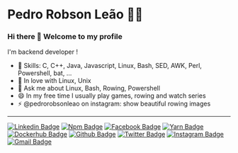 # Pedro Robson Leão  :man_technologist:

### Hi there 👋 Welcome to my profile

I'm backend developer !

 - 📌 Skills: C, C++, Java, Javascript, Linux, Bash, SED, AWK, Perl, Powershell, bat, ...
 - 💙 In love with Linux, Unix
 - 💬 Ask me about Linux, Bash, Rowing, Powershell
 - 😄 In my free time I usually play games, rowing and watch series
 - ⚡ @pedrorobsonleao on instagram: show beautiful rowing images 
 ----

 
 [![Linkedin Badge](https://img.shields.io/badge/-pedroleao-blue?style=flat-square&logo=Linkedin&logoColor=white&link=https://www.linkedin.com/in/pedroleao/)](https://www.linkedin.com/in/pedroleao/) 
 [![Npm Badge](https://img.shields.io/badge/-pedrorleao-9e372e?style=flat-square&logo=Npm&logoColor=white&link=mailto:pedro.leao@gmail.com)](https://www.npmjs.com/settings/pedrorleao/packages) 
 [![Facebook Badge](https://img.shields.io/badge/-pedro.r.leao-DodgerBlue?style=flat-square&logo=Facebook&logoColor=white&link=https://fb.me/pedro.r.leao)](https://fb.me/pedro.r.leao) 
 [![Yarn Badge](https://img.shields.io/badge/-pedrorobsonleao-257997?style=flat-square&logo=Yarn&logoColor=white&link=mailto:pedro.leao@gmail.com)](https://classic.yarnpkg.com/pt-BR/packages?q=pedro%20robson%20leao&p=1&owner%5B0%5D=pedrorobsonleao) 
 [![Dockerhub Badge](https://img.shields.io/badge/-pedrorobsonleao-099CEC?style=flat-square&logo=Docker&logoColor=white&link=mailto:pedro.leao@gmail.com)](https://hub.docker.com/u/pedrorobsonleao) 
 [![Github Badge](https://img.shields.io/badge/-pedrorobsonleao-000?style=flat-square&logo=Github&logoColor=white&link=https://github.com/pedrorobsonleao)](https://github.com/pedrorobsonleao) 
 [![Twitter Badge](https://img.shields.io/badge/-pedrorobsonleao-blue?style=flat-square&labelColor=1ca0f1&logo=twitter&logoColor=white&link=https://twitter.com/lgdbittencourt)](https://twitter.com/pedrorobsonleao) 
 [![Instagram Badge](https://img.shields.io/badge/-@pedrorobsonleao-990073?style=flat-square&labelColor=C13584&logo=instagram&logoColor=white&link=https://www.instagram.com/pedrorobsonleao/)](https://www.instagram.com/pedrorobsonleao/) 
 [![Gmail Badge](https://img.shields.io/badge/-pedro.leao@gmail.com-c14438?style=flat-square&logo=Gmail&logoColor=white&link=mailto:pedro.leao@gmail.com)](mailto:pedro.leao@gmail.com) 

<!--
**pedrorobsonleao/pedrorobsonleao** is a ✨ _special_ ✨ repository because its `README.md` (this file) appears on your GitHub profile.

Here are some ideas to get you started:

- 🔭 I’m currently working on ...
- 🌱 I’m currently learning ...
- 👯 I’m looking to collaborate on ...
- 🤔 I’m looking for help with ...
- 💬 Ask me about ...
- 📫 How to reach me: ...
- 😄 Pronouns: ...
- ⚡ Fun fact: ...
-->
